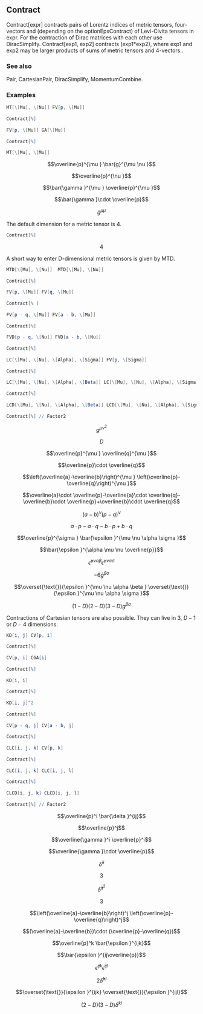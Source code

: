##  Contract 

Contract[expr] contracts pairs of Lorentz indices of metric tensors, four-vectors and (depending on the optionEpsContract) of Levi-Civita tensors in expr. For the contraction of Dirac matrices with each other use DiracSimplify. Contract[exp1, exp2] contracts (exp1*exp2), where exp1 and exp2 may be larger products of sums of metric tensors and 4-vectors..

###  See also 

Pair, CartesianPair, DiracSimplify, MomentumCombine.

###  Examples 

```mathematica
MT[\[Mu], \[Nu]] FV[p, \[Mu]] 
 
Contract[%] 
 
FV[p, \[Mu]] GA[\[Mu]] 
 
Contract[%] 
 
MT[\[Mu], \[Mu]]
```

$$\overline{p}^{\mu } \bar{g}^{\mu \nu }$$

$$\overline{p}^{\nu }$$

$$\bar{\gamma }^{\mu } \overline{p}^{\mu }$$

$$\bar{\gamma }\cdot \overline{p}$$

$$\bar{g}^{\mu \mu }$$

The default dimension for a metric tensor is 4.

```mathematica
Contract[%]
```

$$4$$

A short way to enter D-dimensional metric tensors is given by MTD.

```mathematica
MTD[\[Mu], \[Nu]]  MTD[\[Mu], \[Nu]] 
 
Contract[%] 
 
FV[p, \[Mu]] FV[q, \[Mu]] 
 
Contract[% ] 
 
FV[p - q, \[Mu]] FV[a - b, \[Mu]] 
 
Contract[%] 
 
FVD[p - q, \[Nu]] FVD[a - b, \[Nu]] 
 
Contract[%] 
 
LC[\[Mu], \[Nu], \[Alpha], \[Sigma]] FV[p, \[Sigma]] 
 
Contract[%] 
 
LC[\[Mu], \[Nu], \[Alpha], \[Beta]] LC[\[Mu], \[Nu], \[Alpha], \[Sigma]] 
 
Contract[%] 
 
LCD[\[Mu], \[Nu], \[Alpha], \[Beta]] LCD[\[Mu], \[Nu], \[Alpha], \[Sigma]] 
 
Contract[%] // Factor2
```

$$g^{\mu \nu }^2$$

$$D$$

$$\overline{p}^{\mu } \overline{q}^{\mu }$$

$$\overline{p}\cdot \overline{q}$$

$$\left(\overline{a}-\overline{b}\right)^{\mu } \left(\overline{p}-\overline{q}\right)^{\mu }$$

$$\overline{a}\cdot \overline{p}-\overline{a}\cdot \overline{q}-\overline{b}\cdot \overline{p}+\overline{b}\cdot \overline{q}$$

$$(a-b)^{\nu } (p-q)^{\nu }$$

$$a\cdot p-a\cdot q-b\cdot p+b\cdot q$$

$$\overline{p}^{\sigma } \bar{\epsilon }^{\mu \nu \alpha \sigma }$$

$$\bar{\epsilon }^{\alpha \mu \nu \overline{p}}$$

$$\bar{\epsilon }^{\mu \nu \alpha \beta } \bar{\epsilon }^{\mu \nu \alpha \sigma }$$

$$-6 \bar{g}^{\beta \sigma }$$

$$\overset{\text{}}{\epsilon }^{\mu \nu \alpha \beta } \overset{\text{}}{\epsilon }^{\mu \nu \alpha \sigma }$$

$$(1-D) (2-D) (3-D) g^{\beta \sigma }$$

Contractions of Cartesian tensors are also possible. They can live in $3$, $D-1$ or $D-4$ dimensions.

```mathematica
KD[i, j] CV[p, i] 
 
Contract[%] 
 
CV[p, i] CGA[i] 
 
Contract[%] 
 
KD[i, i] 
 
Contract[%] 
 
KD[i, j]^2 
 
Contract[%] 
 
CV[p - q, j] CV[a - b, j] 
 
Contract[%] 
 
CLC[i, j, k] CV[p, k] 
 
Contract[%] 
 
CLC[i, j, k] CLC[i, j, l] 
 
Contract[%] 
 
CLCD[i, j, k] CLCD[i, j, l] 
 
Contract[%] // Factor2
```

$$\overline{p}^i \bar{\delta }^{ij}$$

$$\overline{p}^j$$

$$\overline{\gamma }^i \overline{p}^i$$

$$\overline{\gamma }\cdot \overline{p}$$

$$\bar{\delta }^{ii}$$

$$3$$

$$\bar{\delta }^{ij}^2$$

$$3$$

$$\left(\overline{a}-\overline{b}\right)^j \left(\overline{p}-\overline{q}\right)^j$$

$$(\overline{a}-\overline{b})\cdot (\overline{p}-\overline{q})$$

$$\overline{p}^k \bar{\epsilon }^{ijk}$$

$$\bar{\epsilon }^{ij\overline{p}}$$

$$\bar{\epsilon }^{ijk} \bar{\epsilon }^{ijl}$$

$$2 \bar{\delta }^{kl}$$

$$\overset{\text{}}{\epsilon }^{ijk} \overset{\text{}}{\epsilon }^{ijl}$$

$$(2-D) (3-D) \delta ^{kl}$$